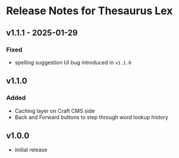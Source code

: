 # Release Notes for Thesaurus Lex

## v1.1.1 - 2025-01-29

### Fixed

- spelling suggestion UI bug introduced in `v1.1.0`

## v1.1.0

### Added

- Caching layer on Craft CMS side
- Back and Forward buttons to step through word lookup history

## v1.0.0

- Initial release
